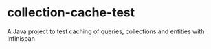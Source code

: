 # collection-cache-test
A Java project to test caching of queries, collections and entities with Infinispan

